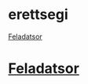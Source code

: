 # erettsegi

[Feladatsor](http://dload.oktatas.educatio.hu/erettsegi/feladatok_2019tavasz_emelt/e_inf_19maj_fl.pdf#page=10)

# <a href="http://dload.oktatas.educatio.hu/erettsegi/feladatok_2019tavasz_emelt/e_inf_19maj_fl.pdf#page=10/" target="_blank">Feladatsor</a>
